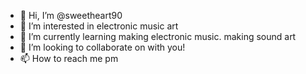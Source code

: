 - 👋 Hi, I’m @sweetheart90
- 👀 I’m interested in electronic music art
- 🌱 I’m currently learning making electronic music. making sound art
- 💞️ I’m looking to collaborate on with you!
- 📫 How to reach me pm

<!---
sweetheart90/sweetheart90 is a ✨ special ✨ repository because its `README.md` (this file) appears on your GitHub profile.
You can click the Preview link to take a look at your changes.
--->
